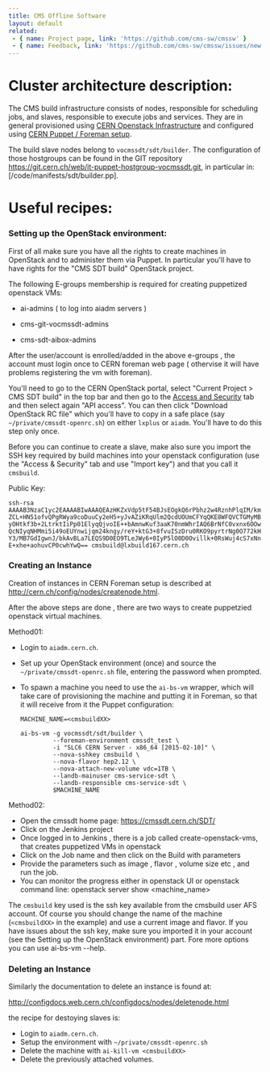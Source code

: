 ```yaml
---
title: CMS Offline Software
layout: default
related:
 - { name: Project page, link: 'https://github.com/cms-sw/cmssw' }
 - { name: Feedback, link: 'https://github.com/cms-sw/cmssw/issues/new' }
---
```


# Cluster architecture description:

The CMS build infrastructure consists of nodes,
responsible for scheduling jobs, and slaves, responsible to execute jobs and
services. They are in general provisioned using [CERN Openstack
Infrastructure](http://openstack.cern.ch) and configured using [CERN Puppet /
Foreman setup](http://cern.ch/config).

The build slave nodes belong to `vocmssdt/sdt/builder`. The configuration of those 
hostgroups can be found in the GIT repository <https://git.cern.ch/web/it-puppet-hostgroup-vocmssdt.git>,
in particular in: [/code/manifests/sdt/builder.pp].

# Useful recipes:

### Setting up the OpenStack environment:

First of all make sure you have all the rights to create machines in OpenStack
and to administer them via Puppet. In particular you'll have to have rights for
the "CMS SDT build" OpenStack project. 

The following E-groups membership is required for creating puppetized openstack VMs:

- ai-admins ( to log into aiadm servers )

- cms-git-vocmssdt-admins

- cms-sdt-aibox-admins 

After the user/account is enrolled/added in the above e-groups , the account must login
once to CERN foreman web page ( othervise it will have problems registering the vm with foreman).

You'll need to go to the CERN OpenStack
portal, select "Current Project > CMS SDT build" in the top bar and then go to
the [Access and
Security](https://openstack.cern.ch/dashboard/project/access_and_security/) tab
and then select again "API access". You can then click "Download OpenStack RC
file" which you'll have to copy in a safe place (say
`~/private/cmssdt-openrc.sh`) on either `lxplus` or `aiadm`. You'll have to do this step only once.

Before you can continue to create a slave, make also sure you import the SSH key
required by build machines into your openstack configuration (use the "Access &
Security" tab and use "Import key") and that you call it `cmsbuild`.

Public Key:

`ssh-rsa AAAAB3NzaC1yc2EAAAABIwAAAQEAzHKZxVdp5tF54BJsEOgkQ6rPbhz2w4RznhPlqIM/kmZCL+HN51ofvQPgRWya9coDuuCy2eH5+yJvAZiKRqUlm2QcdUOUmCFYqQKE8WFQVCTGMyMByOHtkf3b+2LtrktIiPp01ElyqQjvoIE++bAmnwKuf3aaK70nmWhrIAQ6BrNfC0vxnx6OOwQcNIyqNHMmi5i49oEUYnwijqm24kngy/reY+ktG3+8fvuISzDru0RKO9pyrtrNg0O772kHY3/MB7GdIgwnJ/bkAvBLa7LEQS9D0EO9TLeJWy6+0IyP5lO0D0Ovillk+0RsWuj4cS7xNnE+xhe+aohuvCP0cwhYwQ== cmsbuild@lxbuild167.cern.ch`

### Creating an Instance  

Creation of instances in CERN Foreman setup is described at
<http://cern.ch/config/nodes/createnode.html>. 

After the above steps are done , there are two ways to create puppetzied openstack virtual machines.

Method01:

- Login to `aiadm.cern.ch`.
- Set up your OpenStack environment (once) and source the `~/private/cmssdt-openrc.sh` file, entering the password when prompted.

- To spawn a machine you need to use the `ai-bs-vm` wrapper, which will take
  care of provisioning the machine and putting it in Foreman, so that it will
  receive from it the Puppet configuration:

      MACHINE_NAME=<cmsbuildXX>

      ai-bs-vm -g vocmssdt/sdt/builder \
               --foreman-environment cmssdt_test \ 
               -i "SLC6 CERN Server - x86_64 [2015-02-10]" \
               --nova-sshkey cmsbuild \
               --nova-flavor hep2.12 \
               --nova-attach-new-volume vdc=1TB \
               --landb-mainuser cms-service-sdt \
               --landb-responsible cms-service-sdt \
               $MACHINE_NAME
        
Method02:

- Open the cmssdt home page:  <https://cmssdt.cern.ch/SDT/>
- Click on the Jenkins project
- Once logged in to Jenkins , there is a job called create-openstack-vms, that creates puppetized VMs in openstack 
- Click on the Job name and then click on the Build with parameters
- Provide the parameters such as image , flavor , volume size etc , and run the job.
- You can monitor the progress either in openstack UI or openstack command line: openstack server show <machine_name>


The `cmsbuild` key used is the ssh key available from the cmsbuild user AFS account. Of course you should change the
name of the machine (`<cmsbuildXX>` in the example) and use a current image and
flavor. If you have issues about the ssh key, make sure you imported it in your
account (see the Setting up the OpenStack environment) part. Fore more options you can use ai-bs-vm --help.

### Deleting an Instance

Similarly the documentation to delete an instance is found at:

<http://configdocs.web.cern.ch/configdocs/nodes/deletenode.html>

the recipe for destoying slaves is:

- Login to `aiadm.cern.ch`.
- Setup the environment with `~/private/cmssdt-openrc.sh`
- Delete the machine with `ai-kill-vm <cmsbuildXX>`
- Delete the previously attached volumes.
